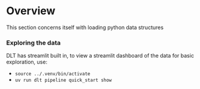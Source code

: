# Overview
This section concerns itself with loading python data structures

### Exploring the data
DLT has streamlit built in, to view a streamlit dashboard of the data for basic exploration, use:
- `source ../.venv/bin/activate`
- `uv run dlt pipeline quick_start show`